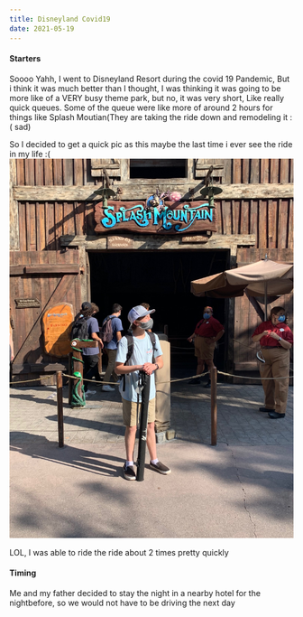 ```yaml
---
title: Disneyland Covid19
date: 2021-05-19
---
```


#### Starters
Soooo Yahh, I went to Disneyland Resort during the covid 19 Pandemic, But i think it was much better than I thought, I was thinking it was going to be more like of a VERY busy theme park, but no, it was very short, Like really quick queues. Some of the queue were like more of around 2 hours for things like Splash Moutian(They are taking the ride down and remodeling it :( sad)

So I decided to get a quick pic as this maybe the last time i ever see the ride in my life :(
![Front-Sign](/CDN/disneyland-covid/IMG_8964.JPG)

LOL, I was able to ride the ride about 2 times pretty quickly

#### Timing
Me and my father decided to stay the night in a nearby hotel for the nightbefore, so we would not have to be driving the next day